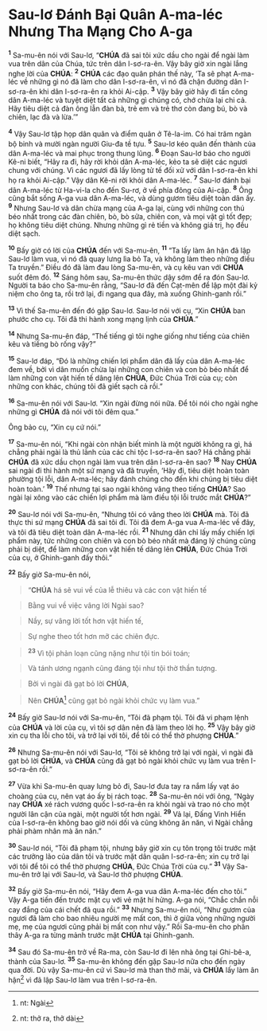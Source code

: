 # Sau-lơ Đánh Bại Quân A-ma-léc Nhưng Tha Mạng Cho A-ga
<sup><b>1</b></sup> Sa-mu-ên nói với Sau-lơ, “**CHÚA** đã sai tôi xức dầu cho ngài để ngài làm vua trên dân của Chúa, tức trên dân I-sơ-ra-ên. Vậy bây giờ xin ngài lắng nghe lời của **CHÚA**: <sup><b>2</b></sup> **CHÚA** các đạo quân phán thế này, ‘Ta sẽ phạt A-ma-léc về những gì nó đã làm cho dân I-sơ-ra-ên, vì nó đã chận đường dân I-sơ-ra-ên khi dân I-sơ-ra-ên ra khỏi Ai-cập. <sup><b>3</b></sup> Vậy bây giờ hãy đi tấn công dân A-ma-léc và tuyệt diệt tất cả những gì chúng có, chớ chừa lại chi cả. Hãy tiêu diệt cả đàn ông lẫn đàn bà, trẻ em và trẻ thơ còn đang bú, bò và chiên, lạc đà và lừa.’”

<sup><b>4</b></sup> Vậy Sau-lơ tập họp dân quân và điểm quân ở Tê-la-im. Có hai trăm ngàn bộ binh và mười ngàn người Giu-đa tề tựu. <sup><b>5</b></sup> Sau-lơ kéo quân đến thành của dân A-ma-léc và mai phục trong thung lũng. <sup><b>6</b></sup> Đoạn Sau-lơ báo cho người Kê-ni biết, “Hãy ra đi, hãy rời khỏi dân A-ma-léc, kẻo ta sẽ diệt các ngươi chung với chúng. Vì các ngươi đã lấy lòng tử tế đối xử với dân I-sơ-ra-ên khi họ ra khỏi Ai-cập.” Vậy dân Kê-ni rời khỏi dân A-ma-léc. <sup><b>7</b></sup> Sau-lơ đánh bại dân A-ma-léc từ Ha-vi-la cho đến Su-rơ, ở về phía đông của Ai-cập. <sup><b>8</b></sup> Ông cũng bắt sống A-ga vua dân A-ma-léc, và dùng gươm tiêu diệt toàn dân ấy. <sup><b>9</b></sup> Nhưng Sau-lơ và dân chừa mạng của A-ga lại, cùng với những con thú béo nhất trong các đàn chiên, bò, bò sữa, chiên con, và mọi vật gì tốt đẹp; họ không tiêu diệt chúng. Nhưng những gì rẻ tiền và không giá trị, họ đều diệt sạch.

<sup><b>10</b></sup> Bấy giờ có lời của **CHÚA** đến với Sa-mu-ên, <sup><b>11</b></sup> “Ta lấy làm ân hận đã lập Sau-lơ làm vua, vì nó đã quay lưng lìa bỏ Ta, và không làm theo những điều Ta truyền.” Điều đó đã làm đau lòng Sa-mu-ên, và cụ kêu van với **CHÚA** suốt đêm đó. <sup><b>12</b></sup> Sáng hôm sau, Sa-mu-ên thức dậy sớm để ra đón Sau-lơ. Người ta báo cho Sa-mu-ên rằng, “Sau-lơ đã đến Cạt-mên để lập một đài kỷ niệm cho ông ta, rồi trở lại, đi ngang qua đây, mà xuống Ghinh-ganh rồi.”

<sup><b>13</b></sup> Vì thế Sa-mu-ên đến đó gặp Sau-lơ. Sau-lơ nói với cụ, “Xin **CHÚA** ban phước cho cụ. Tôi đã thi hành xong mạng lịnh của **CHÚA**.”

<sup><b>14</b></sup> Nhưng Sa-mu-ên đáp, “Thế tiếng gì tôi nghe giống như tiếng của chiên kêu và tiếng bò rống vậy?”

<sup><b>15</b></sup> Sau-lơ đáp, “Đó là những chiến lợi phẩm dân đã lấy của dân A-ma-léc đem về, bởi vì dân muốn chừa lại những con chiên và con bò béo nhất để làm những con vật hiến tế dâng lên **CHÚA**, Đức Chúa Trời của cụ; còn những con khác, chúng tôi đã giết sạch cả rồi.”

<sup><b>16</b></sup> Sa-mu-ên nói với Sau-lơ. “Xin ngài đừng nói nữa. Để tôi nói cho ngài nghe những gì **CHÚA** đã nói với tôi đêm qua.”

Ông bảo cụ, “Xin cụ cứ nói.”

<sup><b>17</b></sup> Sa-mu-ên nói, “Khi ngài còn nhận biết mình là một người không ra gì, há chẳng phải ngài là thủ lãnh của các chi tộc I-sơ-ra-ên sao? Há chẳng phải **CHÚA** đã xức dầu chọn ngài làm vua trên dân I-sơ-ra-ên sao? <sup><b>18</b></sup> Nay **CHÚA** sai ngài đi thi hành một sứ mạng và đã truyền, ‘Hãy đi, tiêu diệt hoàn toàn phường tội lỗi, dân A-ma-léc; hãy đánh chúng cho đến khi chúng bị tiêu diệt hoàn toàn.’ <sup><b>19</b></sup> Thế nhưng tại sao ngài không vâng theo tiếng **CHÚA**? Sao ngài lại xông vào các chiến lợi phẩm mà làm điều tội lỗi trước mắt **CHÚA**?”

<sup><b>20</b></sup> Sau-lơ nói với Sa-mu-ên, “Nhưng tôi có vâng theo lời **CHÚA** mà. Tôi đã thực thi sứ mạng **CHÚA** đã sai tôi đi. Tôi đã đem A-ga vua A-ma-léc về đây, và tôi đã tiêu diệt toàn dân A-ma-léc rồi. <sup><b>21</b></sup> Nhưng dân chỉ lấy mấy chiến lợi phẩm này, tức những con chiên và con bò béo nhất mà đáng lý chúng cũng phải bị diệt, để làm những con vật hiến tế dâng lên **CHÚA**, Đức Chúa Trời của cụ, ở Ghinh-ganh đấy thôi.”

<sup><b>22</b></sup> Bấy giờ Sa-mu-ên nói,


> “**CHÚA** há sẽ vui về của lễ thiêu và các con vật hiến tế
>


> Bằng vui về việc vâng lời Ngài sao?
>


> Nầy, sự vâng lời tốt hơn vật hiến tế,
>


> Sự nghe theo tốt hơn mỡ các chiên đực.
>


> <sup><b>23</b></sup> Vì tội phản loạn cũng nặng như tội tin bói toán;
>


> Và tánh ương ngạnh cũng đáng tội như tội thờ thần tượng.
>


> Bởi vì ngài đã gạt bỏ lời **CHÚA**,
>


> Nên **CHÚA**[^1] cũng gạt bỏ ngài khỏi chức vụ làm vua.”
>

<sup><b>24</b></sup> Bấy giờ Sau-lơ nói với Sa-mu-ên, “Tôi đã phạm tội. Tôi đã vi phạm lệnh của **CHÚA** và lời của cụ, vì tôi sợ dân nên đã làm theo lời họ. <sup><b>25</b></sup> Vậy bây giờ xin cụ tha lỗi cho tôi, và trở lại với tôi, để tôi có thể thờ phượng **CHÚA**.”

<sup><b>26</b></sup> Nhưng Sa-mu-ên nói với Sau-lơ, “Tôi sẽ không trở lại với ngài, vì ngài đã gạt bỏ lời **CHÚA**, và **CHÚA** cũng đã gạt bỏ ngài khỏi chức vụ làm vua trên I-sơ-ra-ên rồi.”

<sup><b>27</b></sup> Vừa khi Sa-mu-ên quay lưng bỏ đi, Sau-lơ đưa tay ra nắm lấy vạt áo choàng của cụ, nên vạt áo ấy bị rách toạc. <sup><b>28</b></sup> Sa-mu-ên nói với ông, “Ngày nay **CHÚA** xé rách vương quốc I-sơ-ra-ên ra khỏi ngài và trao nó cho một người lân cận của ngài, một người tốt hơn ngài. <sup><b>29</b></sup> Vả lại, Đấng Vinh Hiển của I-sơ-ra-ên không bao giờ nói dối và cũng không ăn năn, vì Ngài chẳng phải phàm nhân mà ăn năn.”

<sup><b>30</b></sup> Sau-lơ nói, “Tôi đã phạm tội, nhưng bây giờ xin cụ tôn trọng tôi trước mặt các trưởng lão của dân tôi và trước mặt dân quân I-sơ-ra-ên; xin cụ trở lại với tôi để tôi có thể thờ phượng **CHÚA**, Đức Chúa Trời của cụ.” <sup><b>31</b></sup> Vậy Sa-mu-ên trở lại với Sau-lơ, và Sau-lơ thờ phượng **CHÚA**.

<sup><b>32</b></sup> Bấy giờ Sa-mu-ên nói, “Hãy đem A-ga vua dân A-ma-léc đến cho tôi.” Vậy A-ga tiến đến trước mặt cụ với vẻ mặt hí hửng. A-ga nói, “Chắc chắn nỗi cay đắng của cái chết đã qua rồi.” <sup><b>33</b></sup> Nhưng Sa-mu-ên nói, “Như gươm của ngươi đã làm cho bao nhiêu người mẹ mất con, thì ở giữa vòng những người mẹ, mẹ của ngươi cũng phải bị mất con như vậy.” Rồi Sa-mu-ên cho phân thây A-ga ra từng mảnh trước mặt **CHÚA** tại Ghinh-ganh.

<sup><b>34</b></sup> Sau đó Sa-mu-ên trở về Ra-ma, còn Sau-lơ đi lên nhà ông tại Ghi-bê-a, thành của Sau-lơ. <sup><b>35</b></sup> Sa-mu-ên không đến gặp Sau-lơ nữa cho đến ngày qua đời. Dù vậy Sa-mu-ên cứ vì Sau-lơ mà than thở mãi, và **CHÚA** lấy làm ân hận[^2] vì đã lập Sau-lơ làm vua trên I-sơ-ra-ên.

[^1]: nt: Ngài
[^2]: nt: thở ra, thở dài